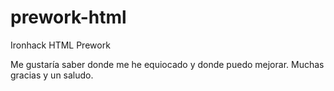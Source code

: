 # prework-html
Ironhack HTML Prework

Me gustaría saber donde me he equiocado y donde puedo mejorar.
Muchas gracias y un saludo.
